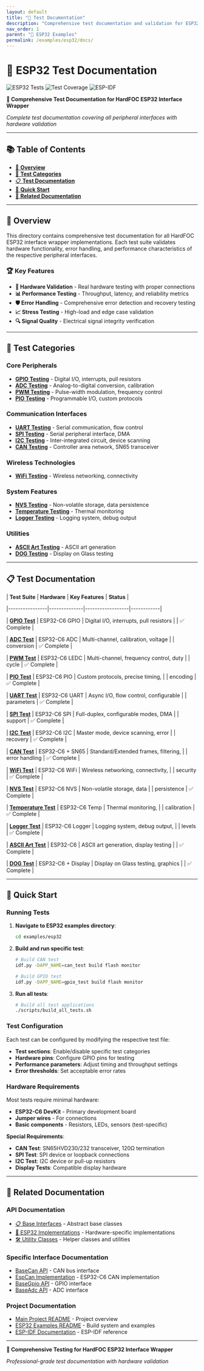 ```yaml
---
layout: default
title: "🧪 Test Documentation"
description: "Comprehensive test documentation and validation for ESP32 implementations"
nav_order: 1
parent: "🚀 ESP32 Examples"
permalink: /examples/esp32/docs/
---
```


# 🧪 ESP32 Test Documentation

![ESP32 Tests](https://img.shields.io/badge/ESP32-Test%20Documentation-blue?style=for-the-badge&logo=espressif)
![Test Coverage](https://img.shields.io/badge/Coverage-Comprehensive-green?style=for-the-badge&logo=testing-library)
![ESP-IDF](https://img.shields.io/badge/ESP--IDF-v5.5-orange?style=for-the-badge&logo=espressif)

**🎯 Comprehensive Test Documentation for HardFOC ESP32 Interface Wrapper**

*Complete test documentation covering all peripheral interfaces with hardware validation*

---

## 📚 **Table of Contents**

- [🎯 **Overview**](#-overview)
- [🔧 **Test Categories**](#-test-categories)
- [📋 **Test Documentation**](#-test-documentation)
- [🚀 **Quick Start**](#-quick-start)
- [🔗 **Related Documentation**](#-related-documentation)

---

## 🎯 **Overview**

This directory contains comprehensive test documentation for all HardFOC ESP32 interface wrapper
implementations.
Each test suite validates hardware functionality, error handling,
and performance characteristics of the respective peripheral interfaces.

### 🏆 **Key Features**

- **🔧 Hardware Validation** - Real hardware testing with proper connections
- **📊 Performance Testing** - Throughput, latency, and reliability metrics
- **🛡️ Error Handling** - Comprehensive error detection and recovery testing
- **📈 Stress Testing** - High-load and edge case validation
- **🔍 Signal Quality** - Electrical signal integrity verification

---

## 🔧 **Test Categories**

### **Core Peripherals**
- **[GPIO Testing](README_GPIO_TEST.md)** - Digital I/O, interrupts, pull resistors
- **[ADC Testing](README_ADC_TEST.md)** - Analog-to-digital conversion, calibration
- **[PWM Testing](README_PWM_TEST.md)** - Pulse-width modulation, frequency control
- **[PIO Testing](README_PIO_TEST.md)** - Programmable I/O, custom protocols

### **Communication Interfaces**
- **[UART Testing](README_UART_TESTING.md)** - Serial communication, flow control
- **[SPI Testing](README_SPI_TEST.md)** - Serial peripheral interface, DMA
- **[I2C Testing](README_I2C_TEST.md)** - Inter-integrated circuit, device scanning
- **[CAN Testing](README_CAN_TEST.md)** - Controller area network, SN65 transceiver

### **Wireless Technologies**
- **[WiFi Testing](README_WIFI_TEST.md)** - Wireless networking, connectivity

### **System Features**
- **[NVS Testing](README_NVS_TEST.md)** - Non-volatile storage, data persistence
- **[Temperature Testing](README_TEMPERATURE_TEST.md)** - Thermal monitoring
- **[Logger Testing](README_LOGGER_TEST.md)** - Logging system, debug output

### **Utilities**
- **[ASCII Art Testing](README_ASCII_ART_TEST.md)** - ASCII art generation
- **[DOG Testing](README_DOG_TEST.md)** - Display on Glass testing

---

## 📋 **Test Documentation**

| **Test Suite** | **Hardware** | **Key Features** | **Status** |

|----------------|--------------|------------------|------------|

| [**GPIO Test**](README_GPIO_TEST.md) | ESP32-C6 GPIO | Digital I/O, interrupts, pull resistors |
| ✅ Complete |

| [**ADC Test**](README_ADC_TEST.md) | ESP32-C6 ADC | Multi-channel, calibration, voltage |
| conversion | ✅ Complete |

| [**PWM Test**](README_PWM_TEST.md) | ESP32-C6 LEDC | Multi-channel, frequency control, duty |
| cycle | ✅ Complete |

| [**PIO Test**](README_PIO_TEST.md) | ESP32-C6 PIO | Custom protocols, precise timing, |
| encoding | ✅ Complete |

| [**UART Test**](README_UART_TESTING.md) | ESP32-C6 UART | Async I/O, flow control, configurable |
| parameters | ✅ Complete |

| [**SPI Test**](README_SPI_TEST.md) | ESP32-C6 SPI | Full-duplex, configurable modes, DMA |
| support | ✅ Complete |

| [**I2C Test**](README_I2C_TEST.md) | ESP32-C6 I2C | Master mode, device scanning, error |
| recovery | ✅ Complete |

| [**CAN Test**](README_CAN_TEST.md) | ESP32-C6 + SN65 | Standard/Extended frames, filtering, |
| error handling | ✅ Complete |

| [**WiFi Test**](README_WIFI_TEST.md) | ESP32-C6 WiFi | Wireless networking, connectivity, |
| security | ✅ Complete |

| [**NVS Test**](README_NVS_TEST.md) | ESP32-C6 NVS | Non-volatile storage, data |
| persistence | ✅ Complete |

| [**Temperature Test**](README_TEMPERATURE_TEST.md) | ESP32-C6 Temp | Thermal monitoring, |
| calibration | ✅ Complete |

| [**Logger Test**](README_LOGGER_TEST.md) | ESP32-C6 Logger | Logging system, debug output, |
| levels | ✅ Complete |

| [**ASCII Art Test**](README_ASCII_ART_TEST.md) | ESP32-C6 | ASCII art generation, display testing |
| ✅ Complete |

| [**DOG Test**](README_DOG_TEST.md) | ESP32-C6 + Display | Display on Glass testing, graphics |
| ✅ Complete |

---

## 🚀 **Quick Start**

### **Running Tests**

1. **Navigate to ESP32 examples directory**:
   ```bash
   cd examples/esp32
   ```

1. **Build and run specific test**:
   ```bash
   # Build CAN test
   idf.py -DAPP_NAME=can_test build flash monitor
   
   # Build GPIO test
   idf.py -DAPP_NAME=gpio_test build flash monitor
   ```

1. **Run all tests**:
   ```bash
   # Build all test applications
   ./scripts/build_all_tests.sh
   ```

### **Test Configuration**

Each test can be configured by modifying the respective test file:
- **Test sections**: Enable/disable specific test categories
- **Hardware pins**: Configure GPIO pins for testing
- **Performance parameters**: Adjust timing and throughput settings
- **Error thresholds**: Set acceptable error rates

### **Hardware Requirements**

Most tests require minimal hardware:
- **ESP32-C6 DevKit** - Primary development board
- **Jumper wires** - For connections
- **Basic components** - Resistors, LEDs, sensors (test-specific)

**Special Requirements**:
- **CAN Test**: SN65HVD230/232 transceiver, 120Ω termination
- **SPI Test**: SPI device or loopback connections
- **I2C Test**: I2C device or pull-up resistors
- **Display Tests**: Compatible display hardware

---

## 🔗 **Related Documentation**

### **API Documentation**
- [📋 Base Interfaces](../../../docs/api/README.md) - Abstract base classes
- [🔧 ESP32 Implementations](../../../docs/esp_api/README.md) - Hardware-specific implementations
- [🛠️ Utility Classes](../../../docs/utils/README.md) - Helper classes and utilities

### **Specific Interface Documentation**
- [BaseCan API](../../../docs/api/BaseCan.md) - CAN bus interface
- [EspCan Implementation](../../../docs/esp_api/EspCan.md) - ESP32-C6 CAN implementation
- [BaseGpio API](../../../docs/api/BaseGpio.md) - GPIO interface
- [BaseAdc API](../../../docs/api/BaseAdc.md) - ADC interface

### **Project Documentation**
- [Main Project README](../../../README.md) - Project overview
- [ESP32 Examples README](../README.md) - Build system and examples
- [ESP-IDF Documentation](https://docs.espressif.com/projects/esp-idf/) - ESP-IDF reference

---

**🧪 Comprehensive Testing for HardFOC ESP32 Interface Wrapper**

*Professional-grade test documentation with hardware validation*